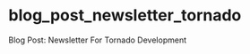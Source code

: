 blog_post_newsletter_tornado
============================

Blog Post: Newsletter For Tornado Development
